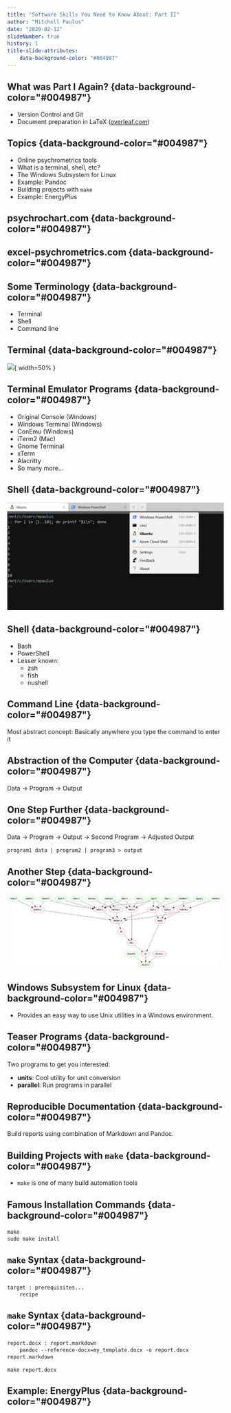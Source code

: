 ```yaml
---
title: "Software Skills You Need to Know About: Part II"
author: "Mitchell Paulus"
date: "2020-02-12"
slideNumber: true
history: 1
title-slide-attributes:
    data-background-color: "#004987"
---
```


## What was Part I Again? {data-background-color="#004987"}

- Version Control and Git
- Document preparation in LaTeX ([overleaf.com](overleaf.com))

## Topics {data-background-color="#004987"}

- Online psychrometrics tools
- What is a terminal, shell, etc?
- The Windows Subsystem for Linux
- Example: Pandoc
- Building projects with `make`
- Example: EnergyPlus

## psychrochart.com {data-background-color="#004987"}

## excel-psychrometrics.com {data-background-color="#004987"}


## Some Terminology {data-background-color="#004987"}


- Terminal
- Shell
- Command line

## Terminal {data-background-color="#004987"}


![](DEC_VT100_terminal_transparent.png){ width=50% }

## Terminal Emulator Programs {data-background-color="#004987"}


- Original Console (Windows)
- Windows Terminal (Windows)
- ConEmu (Windows)
- iTerm2 (Mac)
- Gnome Terminal
- xTerm
- Alacritty
- So many more...

## Shell {data-background-color="#004987"}


![](shells.png)

## Shell {data-background-color="#004987"}


- Bash
- PowerShell
- Lesser known:
    - zsh
    - fish
    - nushell


## Command Line {data-background-color="#004987"}


Most abstract concept: Basically anywhere you type the command to enter
it

## Abstraction of the Computer {data-background-color="#004987"}


Data -> Program -> Output

## One Step Further {data-background-color="#004987"}


Data -> Program -> Output -> Second Program -> Adjusted Output

```
program1 data | program2 | program3 > output
```

## Another Step {data-background-color="#004987"}


![](makefile.png)


## Windows Subsystem for Linux {data-background-color="#004987"}


- Provides an easy way to use Unix utilities in a Windows environment.

## Teaser Programs {data-background-color="#004987"}


Two programs to get you interested:

- **units**: Cool utility for unit conversion
- **parallel**: Run programs in parallel

## Reproducible Documentation {data-background-color="#004987"}


Build reports using combination of Markdown and Pandoc.

## Building Projects with `make` {data-background-color="#004987"}


- `make` is one of many build automation tools

## Famous Installation Commands {data-background-color="#004987"}


```
make
sudo make install
```

## `make` Syntax {data-background-color="#004987"}


```
target : prerequisites...
    recipe
```

## `make` Syntax {data-background-color="#004987"}

```
report.docx : report.markdown
    pandoc --reference-docx=my_template.docx -o report.docx report.markdown
```

```
make report.docx
```

## Example: EnergyPlus {data-background-color="#004987"}


